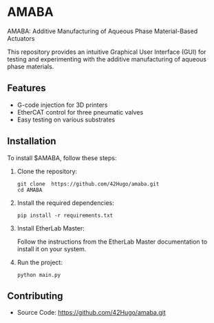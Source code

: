 AMABA
======

AMABA: Additive Manufacturing of Aqueous Phase Material-Based Actuators

This repository provides an intuitive Graphical User Interface (GUI) for testing and experimenting with the additive manufacturing of aqueous phase materials.

Features
--------

- G-code injection for 3D printers
- EtherCAT control for three pneumatic valves
- Easy testing on various substrates

Installation
------------

To install $AMABA, follow these steps:

1. Clone the repository:

    ```
    git clone  https://github.com/42Hugo/amaba.git
    cd AMABA
    ```

2. Install the required dependencies:

    ```
    pip install -r requirements.txt
    ```

3. Install EtherLab Master:

    Follow the instructions from the EtherLab Master documentation to install it on your system.

4. Run the project:

    ```
    python main.py
    ```

Contributing
------------

- Source Code: https://github.com/42Hugo/amaba.git


